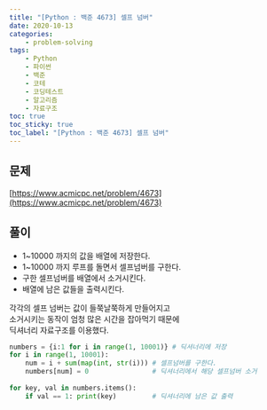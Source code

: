 ```yaml
---
title: "[Python : 백준 4673] 셀프 넘버"
date: 2020-10-13
categories:
    - problem-solving
tags:
    - Python
    - 파이썬
    - 백준
    - 코테
    - 코딩테스트
    - 알고리즘
    - 자료구조
toc: true
toc_sticky: true
toc_label: "[Python : 백준 4673] 셀프 넘버"
---
```

## 문제
[https://www.acmicpc.net/problem/4673](https://www.acmicpc.net/problem/4673)

## 풀이
- 1~10000 까지의 값을 배열에 저장한다.
- 1~10000 까지 루프를 돌면서 셀프넘버를 구한다.
- 구한 셀프넘버를 배열에서 소거시킨다.
- 배열에 남은 값들을 출력시킨다.

각각의 셀프 넘버는 값이 들쭉날쭉하게 만들어지고  
소거시키는 동작이 엄청 많은 시간을 잡아먹기 때문에  
딕셔너리 자료구조를 이용했다.

```python
numbers = {i:1 for i in range(1, 10001)} # 딕셔너리에 저장
for i in range(1, 10001):
    num = i + sum(map(int, str(i))) # 셀프넘버를 구한다.
    numbers[num] = 0                # 딕셔너리에서 해당 셀프넘버 소거
  
for key, val in numbers.items():
    if val == 1: print(key)         # 딕셔너리에 남은 값 출력
```